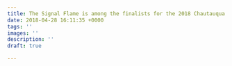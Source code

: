 ```yaml
---
title: The Signal Flame is among the finalists for the 2018 Chautauqua Prize.
date: 2018-04-28 16:11:35 +0000
tags: ''
images: ''
description: ''
draft: true

---
```

